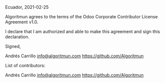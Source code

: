 Ecuador, 2021-02-25

Algoritmun agrees to the terms of the Odoo Corporate Contributor License
Agreement v1.0.

I declare that I am authorized and able to make this agreement and sign this
declaration.

Signed,

Andrés Carrillo info@algoritmun.com https://github.com/Algoritmun

List of contributors:

Andrés Carrillo info@algoritmun.com https://github.com/Algoritmun

